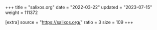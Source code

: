 +++
title = "salixos.org"
date = "2022-03-22"
updated = "2023-07-15"
weight = 111372

[extra]
source = "https://salixos.org/"
ratio = 3
size = 109
+++
